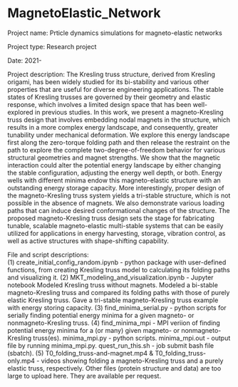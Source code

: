 # MagnetoElastic_Network

Project name: Prticle dynamics simulations for magneto-elastic networks

Project type: Research project

Date: 2021-

Project description: The Kresling truss structure, derived from Kresling origami, has been widely studied for its bi-stability and various other properties that are useful for diverse engineering applications. The stable states of Kresling trusses are governed by their geometry and elastic response, which involves a limited design space that has been well-explored in previous studies. In this work, we present a magneto-Kresling truss design that involves embedding nodal magnets in the structure, which results in a more complex energy landscape, and consequently, greater tunability under mechanical deformation. We explore this energy landscape first along the zero-torque folding path and then release the restraint on the path to explore the complete two-degree-of-freedom behavior for various structural geometries and magnet strengths. We show that the magnetic interaction could alter the potential energy landscape by either changing the stable configuration, adjusting the energy well depth, or both. Energy wells with different minima endow this magneto-elastic structure with an outstanding energy storage capacity. More interestingly, proper design of the magneto-Kresling truss system yields a tri-stable structure, which is not possible in the absence of magnets. We also demonstrate various loading paths that can induce desired conformational changes of the structure. The proposed magneto-Kresling truss design sets the stage for fabricating tunable, scalable magneto-elastic multi-stable systems that can be easily utilized for applications in energy harvesting, storage, vibration control, as well as active structures with shape-shifting capability.

File and script descriptions: 
<br>(1) create_initial_config_random.ipynb - python package with user-defined functions, from creating Kresling truss model to calculating its folding paths and visualizing it. 
(2) MKT_modeling_and_visualization.ipynb - Jupyter notebook Modeled Kresling truss without magnets. Modeled a bi-stable magneto-Kresling truss and compared its folding paths with those of purely elastic Kresling truss. Gave a tri-stable magneto-Kresling truss example with energy storing capacity. 
(3) find_minima_serial.py - python scripts for serially finding potential energy minima for a given magneto- or nonmagneto-Kresling truss. 
(4) find_minima_mpi - MPI veriion of finding potential energy minima for a (or many) given magneto- or nonmagneto-Kresling truss(es). minima_mpi.py - python scripts. minima_mpi.out - output file by running minima_mpi.py. quest_run_this.sh - job submit bash file (sbatch). 
(5) T0_folding_truss-and-magnet.mp4 & T0_folding_truss-only.mp4 - videos showing folding a magneto-Kresling truss and a purely elastic truss, respectively. Other files (protein structure and data) are too large to upload here. They are available per request.
